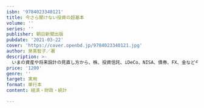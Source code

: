 ```yaml
---
isbn: '9784023340121'
title: 今さら聞けない投資の超基本
volume: ''
series: ''
publisher: 朝日新聞出版
pubdate: '2021-03-22'
cover: 'https://cover.openbd.jp/9784023340121.jpg'
author: 泉美智子／著
description: >-
  いまの資産や将来設計の見直し方から、株、投資信託、iDeCo、NISA、債券、FX、金など今さら聞けない金融商品の基本をイラストとともにわかりやすく解説。投資の歴史や社会的意義も懇切丁寧に解説し、いつかやりたいがやらなくてはいけないに変わるはず。
price: '1200'
genre: ''
target: 実用
format: 単行本
content: 経済・財政・統計

---
```

